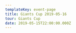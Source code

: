 ```yaml
---
templateKey: event-page
title: Giants Cup 2019-05-16
tour: Giants Cup
date: 2019-05-15T22:00:00.000Z
---
```


